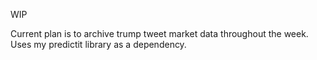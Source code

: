 WIP

Current plan is to archive trump tweet market data throughout the week.
Uses my predictit library as a dependency.
